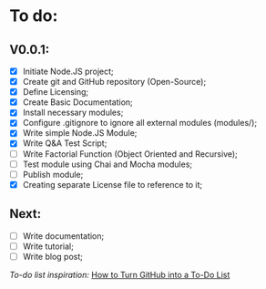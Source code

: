 # To do:
## V0.0.1:
 - [X] Initiate Node.JS project;
 - [X] Create git and GitHub repository (Open-Source);
 - [X] Define Licensing;
 - [X] Create Basic Documentation;
 - [X] Install necessary modules;
 - [X] Configure .gitignore to ignore all external modules (modules/);
 - [X] Write simple Node.JS Module;
 - [X] Write Q&A Test Script;
 - [ ] Write Factorial Function (Object Oriented and Recursive);
 - [ ] Test module using Chai and Mocha modules;
 - [ ] Publish module;
 - [X] Creating separate License file to reference to it;
 
## Next:
 - [ ] Write documentation;
 - [ ] Write tutorial;
 - [ ] Write blog post;

*To-do list inspiration:* [How to Turn GitHub into a To-Do List](http://lifehacker.com/why-a-github-gist-is-my-favorite-to-do-list-1493063613)